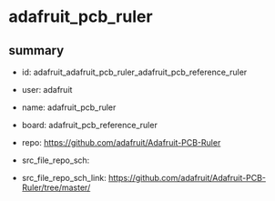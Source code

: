 # adafruit_pcb_ruler
 
## summary 
* id: adafruit_adafruit_pcb_ruler_adafruit_pcb_reference_ruler
* user: adafruit
* name: adafruit_pcb_ruler
* board: adafruit_pcb_reference_ruler
* repo: https://github.com/adafruit/Adafruit-PCB-Ruler



* src_file_repo_sch: 
* src_file_repo_sch_link: https://github.com/adafruit/Adafruit-PCB-Ruler/tree/master/







